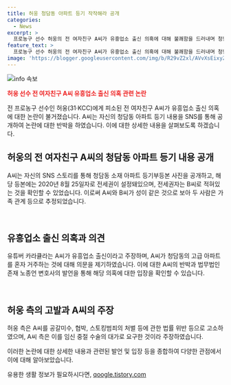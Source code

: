 ```yaml
---
title: 허웅 청담동 아파트 등기 작작해라 공개
categories:
  - News
excerpt: >
  프로농구 선수 허웅의 전 여자친구 A씨가 유흥업소 출신 의혹에 대해 불쾌함을 드러내며 청담동 아파트 등기 내용을 SNS에 공개했다. 이에 대한 의혹을 부인하기 위해 A씨는 법률 대리인을 선임하고, 허웅은 A씨를 공갈미수 등 혐의로 고소한 상황. A씨 측은 3억원을 요구한 것은 임신중절 수술 비용이었다 주장하며 허웅의 책임 회피를 비판하고 있다.
feature_text: >
  프로농구 선수 허웅의 전 여자친구 A씨가 유흥업소 출신 의혹에 대해 불쾌함을 드러내며 청담동 아파트 등기 내용을 SNS에 공개했다. 이에 대한 의혹을 부인하기 위해 A씨는 법률 대리인을 선임하고, 허웅은 A씨를 공갈미수 등 혐의로 고소한 상황. A씨 측은 3억원을 요구한 것은 임신중절 수술 비용이었다 주장하며 허웅의 책임 회피를 비판하고 있다.
image: 'https://blogger.googleusercontent.com/img/b/R29vZ2xl/AVvXsEixyZcFfHzMRdzZMjFBmAUKJYCLCGyLL1o632UiGVXcaFdKo_bkvkuCioo0uUKlGfBVcT3P84aROyZIXSBEx3Aw5nCQ3pTgDom1WDC4m8eifvWiAmWEEVb4x6G_l8C0QH225ldMjyaFvpxGEBGNO37VmDTDMHGhJPq73UglMfDca1-0aw/s1600/blogspot.png'
---
```


<p><img src="https://blogger.googleusercontent.com/img/b/R29vZ2xl/AVvXsEixyZcFfHzMRdzZMjFBmAUKJYCLCGyLL1o632UiGVXcaFdKo_bkvkuCioo0uUKlGfBVcT3P84aROyZIXSBEx3Aw5nCQ3pTgDom1WDC4m8eifvWiAmWEEVb4x6G_l8C0QH225ldMjyaFvpxGEBGNO37VmDTDMHGhJPq73UglMfDca1-0aw/s1600/blogspot.png" alt="info 속보" /></p>

<p><b><span style="color: #ee2323;">허웅 선수 전 여자친구 A씨 유흥업소 출신 의혹 관련 논란</span></b></p>

<p>전 프로농구 선수인 허웅(31·KCC)에게 피소된 전 여자친구 A씨가 유흥업소 출신 의혹에 대한 논란이 불거졌습니다. A씨는 자신의 청담동 아파트 등기 내용을 SNS를 통해 공개하여 논란에 대한 반박을 하였습니다. 이에 대한 상세한 내용을 살펴보도록 하겠습니다.</p>

<h2 data-ke-size="size26">허웅의 전 여자친구 A씨의 청담동 아파트 등기 내용 공개</h2>

<p>A씨는 자신의 SNS 스토리를 통해 청담동 소재 아파트 등기부등본 사진을 공개하고, 해당 등본에는 2020년 8월 25일자로 전세권이 설정돼있으며, 전세권자는 B씨로 적혀있는 것을 확인할 수 있었습니다. 이로써 A씨와 B씨가 성이 같은 것으로 보아 두 사람은 가족 관계 등으로 추정되었습니다.</p>

<p data-ke-size="size16">&nbsp;</p>

<h2 data-ke-size="size26">유흥업소 출신 의혹과 의견</h2>

<p>유튜버 카라큘라는 A씨가 유흥업소 출신이라고 주장하며, A씨가 청담동의 고급 아파트를 혼자 거주하는 것에 대해 의문을 제기하였습니다. 이에 대한 A씨의 반박과 법무법인 존재 노종언 변호사의 발언을 통해 해당 의혹에 대한 입장을 확인할 수 있습니다.</p>

<p data-ke-size="size16">&nbsp;</p>

<h2 data-ke-size="size26">허웅 측의 고발과 A씨의 주장</h2>

<p>허웅 측은 A씨를 공갈미수, 협박, 스토킹범죄의 처벌 등에 관한 법률 위반 등으로 고소하였으며, A씨 측은 이를 임신 중절 수술의 대가로 요구한 것이라 주장하였습니다.</p>

<p>이러한 논란에 대한 상세한 내용과 관련된 발언 및 입장 등을 종합하여 다양한 관점에서 이에 대해 알아보았습니다.</p>
유용한 생활 정보가 필요하시다면, <a href="https://qoogle.tistory.com" rel="dofollow">qoogle.tistory.com</a>


